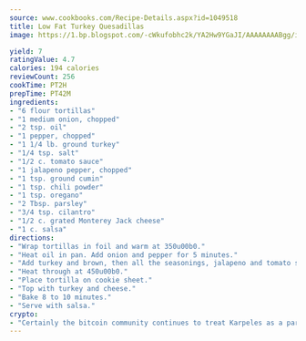 ```yaml
---
source: www.cookbooks.com/Recipe-Details.aspx?id=1049518
title: Low Fat Turkey Quesadillas
image: https://1.bp.blogspot.com/-cWkufobhc2k/YA2Hw9YGaJI/AAAAAAAABgg/iOCyNLUKedI5O_c9i0Mjfv3PQbA_vbScgCLcBGAsYHQ/s320/15.png

yield: 7
ratingValue: 4.7
calories: 194 calories
reviewCount: 256
cookTime: PT2H
prepTime: PT42M
ingredients:
- "6 flour tortillas"
- "1 medium onion, chopped"
- "2 tsp. oil"
- "1 pepper, chopped"
- "1 1/4 lb. ground turkey"
- "1/4 tsp. salt"
- "1/2 c. tomato sauce"
- "1 jalapeno pepper, chopped"
- "1 tsp. ground cumin"
- "1 tsp. chili powder"
- "1 tsp. oregano"
- "2 Tbsp. parsley"
- "3/4 tsp. cilantro"
- "1/2 c. grated Monterey Jack cheese"
- "1 c. salsa"
directions:
- "Wrap tortillas in foil and warm at 350u00b0."
- "Heat oil in pan. Add onion and pepper for 5 minutes."
- "Add turkey and brown, then all the seasonings, jalapeno and tomato sauce."
- "Heat through at 450u00b0."
- "Place tortilla on cookie sheet."
- "Top with turkey and cheese."
- "Bake 8 to 10 minutes."
- "Serve with salsa."
crypto:
- "Certainly the bitcoin community continues to treat Karpeles as a pariah."
---
```

